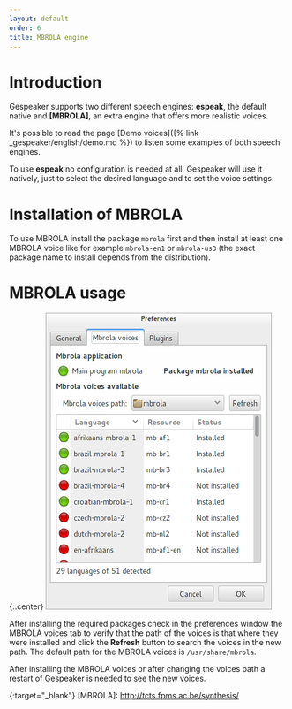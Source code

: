 ```yaml
---
layout: default
order: 6
title: MBROLA engine
---
```

# Introduction

Gespeaker supports two different speech engines: **espeak**, the default native
and **[MBROLA]**, an extra engine that offers more realistic voices.

It's possible to read the page
[Demo voices]({% link _gespeaker/english/demo.md %})
to listen some examples of both speech engines.

To use **espeak** no configuration is needed at all, Gespeaker will use it
natively, just to select the desired language and to set the voice settings.

# Installation of MBROLA

To use MBROLA install the package ```mbrola``` first and then install at least
one MBROLA voice like for example ```mbrola-en1``` or ```mbrola-us3```
(the exact package name to install depends from the distribution).

# MBROLA usage

{:.center}
![Preferences window for MBROLA](/resources/gespeaker/archive/latest/english/mbrola.png)

After installing the required packages check in the preferences window the
MBROLA voices tab to verify that the path of the voices is that where they were
installed and click the **Refresh** button to search the voices in the new path.
The default path for the MBROLA voices is ```/usr/share/mbrola```.

After installing the MBROLA voices or after changing the voices path a restart
of Gespeaker is needed to see the new voices.

{:target="_blank"}
[MBROLA]: http://tcts.fpms.ac.be/synthesis/